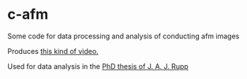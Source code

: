 # c-afm
Some code for data processing and analysis of conducting afm images

Produces [this kind of video.](https://www.youtube.com/watch?v=9WEOLkMTRJE)

Used for data analysis in the [PhD thesis of J. A. J. Rupp](https://publications.rwth-aachen.de/record/789051)
